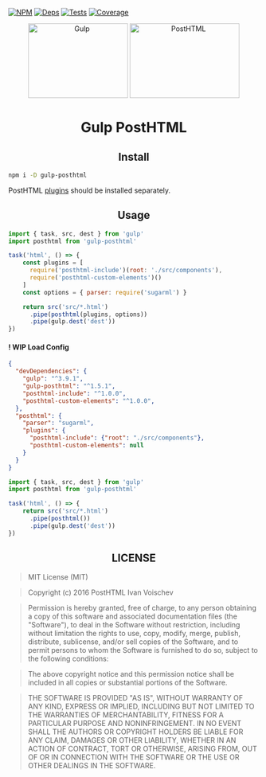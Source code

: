 [![NPM][npm]][npm-url]
[![Deps][deps]][deps-url]
[![Tests][travis]][travis-url]
[![Coverage][cover]][cover-url]

<div align="center">
  <img width="200" height="150" title="Gulp" src="https://worldvectorlogo.com/logos/gulp.svg" />
  <img width="220" height="150" title="PostHTML" src="http://posthtml.github.io/posthtml/logo.svg">
  <h1>Gulp PostHTML</h1>
</div>

<h2 align="center">Install</h2>

```bash
npm i -D gulp-posthtml
```

PostHTML [plugins](https://www.npmjs.com/search?q=posthtml) should be installed separately.

<h2 align="center">Usage</h2>

```js
import { task, src, dest } from 'gulp'
import posthtml from 'gulp-posthtml'

task('html', () => {
    const plugins = [
      require('posthtml-include')(root: './src/components'),
      require('posthtml-custom-elements')()
    ]
    const options = { parser: require('sugarml') }

    return src('src/*.html')
      .pipe(posthtml(plugins, options))
      .pipe(gulp.dest('dest'))
})
```

#### ! WIP Load Config

```json
{
  "devDependencies": {
    "gulp": "^3.9.1",
    "gulp-posthtml": "^1.5.1",
    "posthtml-include": "^1.0.0",
    "posthtml-custom-elements": "^1.0.0",
  },
  "posthtml": {
    "parser": "sugarml",
    "plugins": {
      "posthtml-include": {"root": "./src/components"},
      "posthtml-custom-elements": null
    }
  }
}
```
```js
import { task, src, dest } from 'gulp'
import posthtml from 'gulp-posthtml'

task('html', () => {
    return src('src/*.html')
      .pipe(posthtml())
      .pipe(gulp.dest('dest'))
})
```

<h2 align="center">LICENSE</h2>

> MIT License (MIT)

> Copyright (c) 2016 PostHTML Ivan Voischev

> Permission is hereby granted, free of charge, to any person obtaining a copy
of this software and associated documentation files (the "Software"), to deal
in the Software without restriction, including without limitation the rights
to use, copy, modify, merge, publish, distribute, sublicense, and/or sell
copies of the Software, and to permit persons to whom the Software is
furnished to do so, subject to the following conditions:

> The above copyright notice and this permission notice shall be included in all
copies or substantial portions of the Software.

> THE SOFTWARE IS PROVIDED "AS IS", WITHOUT WARRANTY OF ANY KIND, EXPRESS OR
IMPLIED, INCLUDING BUT NOT LIMITED TO THE WARRANTIES OF MERCHANTABILITY,
FITNESS FOR A PARTICULAR PURPOSE AND NONINFRINGEMENT. IN NO EVENT SHALL THE
AUTHORS OR COPYRIGHT HOLDERS BE LIABLE FOR ANY CLAIM, DAMAGES OR OTHER
LIABILITY, WHETHER IN AN ACTION OF CONTRACT, TORT OR OTHERWISE, ARISING FROM,
OUT OF OR IN CONNECTION WITH THE SOFTWARE OR THE USE OR OTHER DEALINGS IN THE
SOFTWARE.

[npm]: https://img.shields.io/npm/v/gulp-posthtml.svg
[npm-url]: https://npmjs.com/package/gulp-posthtml

[deps]: https://david-dm.org/posthtml/gulp-posthtml.svg
[deps-url]: https://david-dm.org/posthtml/gulp-posthtml

[travis]: http://img.shields.io/travis/posthtml/gulp-posthtml.svg
[travis-url]: https://travis-ci.org/posthtml/gulp-posthtml

[cover]: https://coveralls.io/repos/github/posthtml/gulp-posthtml/badge.svg?branch=master
[cover-url]: https://coveralls.io/github/posthtml/gulp-posthtml?branch=master
